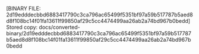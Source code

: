[BINARY FILE: 2d19edddecbbd6883417790c3ca796ac65499f5351bf97a59b517787b5aed8d8f108bc14f01fa13611f99850af29c5cc4474499aa26ab2a74bd967b0bedd]
Stored copy: docs/converted-binary/2d19edddecbbd6883417790c3ca796ac65499f5351bf97a59b517787b5aed8d8f108bc14f01fa13611f99850af29c5cc4474499aa26ab2a74bd967b0bedd
